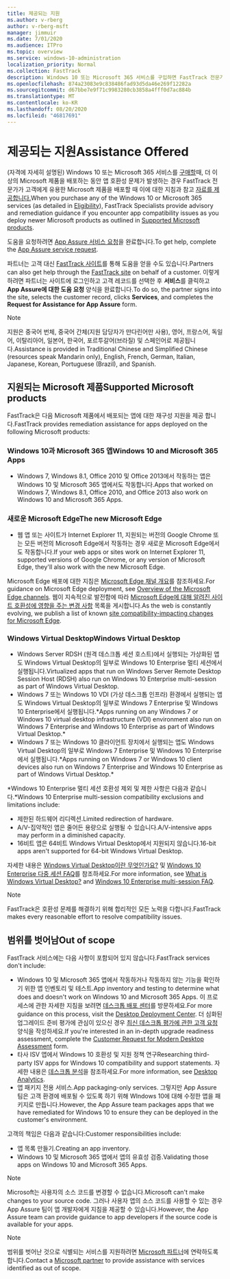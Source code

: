 ```yaml
---
title: 제공되는 지원
ms.author: v-rberg
author: v-rberg-msft
manager: jimmuir
ms.date: 7/01/2020
ms.audience: ITPro
ms.topic: overview
ms.service: windows-10-administration
localization_priority: Normal
ms.collection: FastTrack
description: Windows 10 또는 Microsoft 365 서비스를 구입하면 FastTrack 전문가가 Windows 10 및 Microsoft 365 앱을 배포하고 추가 비용 없이(적격 구독을 사용할 경우) 최신 상태로 유지하기 위한 권고 및 수정 지침을 제공합니다.
ms.openlocfilehash: 874a23083e9c838486fad93d5da46e269f12282a
ms.sourcegitcommit: d67bbe7e9f71c9983280cb3858a4fff0d7ac884b
ms.translationtype: MT
ms.contentlocale: ko-KR
ms.lasthandoff: 08/20/2020
ms.locfileid: "46817691"
---
```

# <a name="assistance-offered"></a><span data-ttu-id="40086-103">제공되는 지원</span><span class="sxs-lookup"><span data-stu-id="40086-103">Assistance Offered</span></span>  

<span data-ttu-id="40086-104">(자격에 자세히 설명된) Windows 10 또는 Microsoft 365 서비스를 [구매할](eligibility.md)때, 더 이상의 Microsoft 제품을 배포하는 동안 앱 호환성 문제가 발생하는 경우 FastTrack 전문가가 고객에게 유용한 Microsoft 제품을 배포할 때 이에 대한 지침과 참고 [자료를 제공합니다.](#supported-microsoft-products)</span><span class="sxs-lookup"><span data-stu-id="40086-104">When you purchase any of the Windows 10 or Microsoft 365 services (as detailed in [Eligibility](eligibility.md)), FastTrack Specialists provide advisory and remediation guidance if you encounter app compatibility issues as you deploy newer Microsoft products as outlined in [Supported Microsoft products](#supported-microsoft-products).</span></span>

<span data-ttu-id="40086-105">도움을 요청하려면 [App Assure 서비스 요청](https://go.microsoft.com/fwlink/?linkid=2022721)을 완료합니다.</span><span class="sxs-lookup"><span data-stu-id="40086-105">To get help, complete the [App Assure service request](https://go.microsoft.com/fwlink/?linkid=2022721).</span></span>

<span data-ttu-id="40086-106">파트너는 고객 대신 [FastTrack 사이트](https://go.microsoft.com/fwlink/?linkid=780698)를 통해 도움을 얻을 수도 있습니다.</span><span class="sxs-lookup"><span data-stu-id="40086-106">Partners can also get help through the [FastTrack site](https://go.microsoft.com/fwlink/?linkid=780698) on behalf of a customer.</span></span> <span data-ttu-id="40086-107">이렇게 하려면 파트너는 사이트에 로그인하고 고객 레코드를 선택한 후 **서비스**를 클릭하고 **App Assure에 대한 도움 요청** 양식을 완료합니다.</span><span class="sxs-lookup"><span data-stu-id="40086-107">To do so, the partner signs into the site, selects the customer record, clicks **Services**, and completes the **Request for Assistance for App Assure** form.</span></span>

> [!NOTE]
> <span data-ttu-id="40086-108">지원은 중국어 번체, 중국어 간체(지원 담당자가 만다린어만 사용), 영어, 프랑스어, 독일어, 이탈리아어, 일본어, 한국어, 포르투갈어(브라질) 및 스페인어로 제공됩니다.</span><span class="sxs-lookup"><span data-stu-id="40086-108">Assistance is provided in Traditional Chinese and Simplified Chinese (resources speak Mandarin only), English, French, German, Italian, Japanese, Korean, Portuguese (Brazil), and Spanish.</span></span> 

## <a name="supported-microsoft-products"></a><span data-ttu-id="40086-109">지원되는 Microsoft 제품</span><span class="sxs-lookup"><span data-stu-id="40086-109">Supported Microsoft products</span></span>

<span data-ttu-id="40086-110">FastTrack은 다음 Microsoft 제품에서 배포되는 앱에 대한 재구성 지원을 제공 합니다.</span><span class="sxs-lookup"><span data-stu-id="40086-110">FastTrack provides remediation assistance for apps deployed on the following Microsoft products:</span></span>

### <a name="windows-10-and-microsoft-365-apps"></a><span data-ttu-id="40086-111">Windows 10과 Microsoft 365 앱</span><span class="sxs-lookup"><span data-stu-id="40086-111">Windows 10 and Microsoft 365 Apps</span></span>

- <span data-ttu-id="40086-112">Windows 7, Windows 8.1, Office 2010 및 Office 2013에서 작동하는 앱은 Windows 10 및 Microsoft 365 앱에서도 작동합니다.</span><span class="sxs-lookup"><span data-stu-id="40086-112">Apps that worked on Windows 7, Windows 8.1, Office 2010, and Office 2013 also work on Windows 10 and Microsoft 365 Apps.</span></span>

### <a name="the-new-microsoft-edge"></a><span data-ttu-id="40086-113">새로운 Microsoft Edge</span><span class="sxs-lookup"><span data-stu-id="40086-113">The new Microsoft Edge</span></span>

- <span data-ttu-id="40086-114">웹 앱 또는 사이트가 Internet Explorer 11, 지원되는 버전의 Google Chrome 또는 모든 버전의 Microsoft Edge에서 작동하는 경우 새로운 Microsoft Edge에서도 작동합니다.</span><span class="sxs-lookup"><span data-stu-id="40086-114">If your web apps or sites work on Internet Explorer 11, supported versions of Google Chrome, or any version of Microsoft Edge, they'll also work with the new Microsoft Edge.</span></span>

<span data-ttu-id="40086-115">Microsoft Edge 배포에 대한 지침은 [Microsoft Edge 채널 개요](https://docs.microsoft.com/DeployEdge/microsoft-edge-channels)를 참조하세요.</span><span class="sxs-lookup"><span data-stu-id="40086-115">For guidance on Microsoft Edge deployment, see [Overview of the Microsoft Edge channels](https://docs.microsoft.com/DeployEdge/microsoft-edge-channels).</span></span> <span data-ttu-id="40086-116">웹이 지속적으로 발전함에 따라 [Microsoft Edge에 대해 알려진 사이트 호환성에 영향을 주는 변경 사항](https://docs.microsoft.com/microsoft-edge/web-platform/site-impacting-changes) 목록을 게시합니다.</span><span class="sxs-lookup"><span data-stu-id="40086-116">As the web is constantly evolving, we publish a list of known [site compatibility-impacting changes for Microsoft Edge](https://docs.microsoft.com/microsoft-edge/web-platform/site-impacting-changes).</span></span>

### <a name="windows-virtual-desktop"></a><span data-ttu-id="40086-117">Windows Virtual Desktop</span><span class="sxs-lookup"><span data-stu-id="40086-117">Windows Virtual Desktop</span></span>

- <span data-ttu-id="40086-118">Windows Server RDSH (원격 데스크톱 세션 호스트)에서 실행되는 가상화된 앱도 Windows Virtual Desktop의 일부로 Windows 10 Enterprise 멀티 세션에서 실행됩니다.</span><span class="sxs-lookup"><span data-stu-id="40086-118">Virtualized apps that run on Windows Server Remote Desktop Session Host (RDSH) also run on Windows 10 Enterprise multi-session as part of Windows Virtual Desktop.</span></span>
- <span data-ttu-id="40086-119">Windows 7 또는 Windows 10 VDI (가상 데스크톱 인프라) 환경에서 실행되는 앱도 Windows Virtual Desktop의 일부로 Windows 7 Enterprise 및 Windows 10 Enterprise에서 실행됩니다.\*</span><span class="sxs-lookup"><span data-stu-id="40086-119">Apps running on any Windows 7 or Windows 10 virtual desktop infrastructure (VDI) environment also run on Windows 7 Enterprise and Windows 10 Enterprise as part of Windows Virtual Desktop.\*</span></span>
- <span data-ttu-id="40086-120">Windows 7 또는 Windows 10 클라이언트 장치에서 실행되는 앱도 Windows Virtual Desktop의 일부로 Windows 7 Enterprise 및 Windows 10 Enterprise에서 실행됩니다.\*</span><span class="sxs-lookup"><span data-stu-id="40086-120">Apps running on Windows 7 or Windows 10 client devices also run on Windows 7 Enterprise and Windows 10 Enterprise as part of Windows Virtual Desktop.\*</span></span>

<span data-ttu-id="40086-121">\*Windows 10 Enterprise 멀티 세션 호환성 제외 및 제한 사항은 다음과 같습니다.</span><span class="sxs-lookup"><span data-stu-id="40086-121">\*Windows 10 Enterprise multi-session compatibility exclusions and limitations include:</span></span>
- <span data-ttu-id="40086-122">제한된 하드웨어 리디렉션.</span><span class="sxs-lookup"><span data-stu-id="40086-122">Limited redirection of hardware.</span></span>
- <span data-ttu-id="40086-123">A/V-집약적인 앱은 줄어든 용량으로 실행될 수 있습니다.</span><span class="sxs-lookup"><span data-stu-id="40086-123">A/V-intensive apps may perform in a diminished capacity.</span></span>
- <span data-ttu-id="40086-124">16비트 앱은 64비트 Windows Virtual Desktop에서 지원되지 않습니다.</span><span class="sxs-lookup"><span data-stu-id="40086-124">16-bit apps aren't supported for 64-bit Windows Virtual Desktop.</span></span>

<span data-ttu-id="40086-125">자세한 내용은 [Windows Virtual Desktop이란 무엇인가요?](https://docs.microsoft.com/azure/virtual-desktop/overview) 및 [Windows 10 Enterprise 다중 세션 FAQ](https://docs.microsoft.com/azure/virtual-desktop/windows-10-multisession-faq)를 참조하세요.</span><span class="sxs-lookup"><span data-stu-id="40086-125">For more information, see [What is Windows Virtual Desktop?](https://docs.microsoft.com/azure/virtual-desktop/overview) and [Windows 10 Enterprise multi-session FAQ](https://docs.microsoft.com/azure/virtual-desktop/windows-10-multisession-faq).</span></span>

> [!NOTE]
> <span data-ttu-id="40086-126">FastTrack은 호환성 문제를 해결하기 위해 합리적인 모든 노력을 다합니다.</span><span class="sxs-lookup"><span data-stu-id="40086-126">FastTrack makes every reasonable effort to resolve compatibility issues.</span></span> 

## <a name="out-of-scope"></a><span data-ttu-id="40086-127">범위를 벗어남</span><span class="sxs-lookup"><span data-stu-id="40086-127">Out of scope</span></span>

<span data-ttu-id="40086-128">FastTrack 서비스에는 다음 사항이 포함되어 있지 않습니다.</span><span class="sxs-lookup"><span data-stu-id="40086-128">FastTrack services don't include:</span></span>
- <span data-ttu-id="40086-129">Windows 10 및 Microsoft 365 앱에서 작동하거나 작동하지 않는 기능을 확인하기 위한 앱 인벤토리 및 테스트.</span><span class="sxs-lookup"><span data-stu-id="40086-129">App inventory and testing to determine what does and doesn't work on Windows 10 and Microsoft 365 Apps.</span></span> <span data-ttu-id="40086-130">이 프로세스에 관한 자세한 지침을 보려면 [데스크톱 배포 센터](https://go.microsoft.com/fwlink/?linkid=2080140)를 방문하세요.</span><span class="sxs-lookup"><span data-stu-id="40086-130">For more guidance on this process, visit the [Desktop Deployment Center](https://go.microsoft.com/fwlink/?linkid=2080140).</span></span> <span data-ttu-id="40086-131">더 심화된 업그레이드 준비 평가에 관심이 있으신 경우 [최신 데스크톱 평가에 관한 고객 요청](https://go.microsoft.com/fwlink/?linkid=2053818) 양식을 작성하세요.</span><span class="sxs-lookup"><span data-stu-id="40086-131">If you're interested in an in-depth upgrade readiness assessment, complete the [Customer Request for Modern Desktop Assessment](https://go.microsoft.com/fwlink/?linkid=2053818) form.</span></span>
- <span data-ttu-id="40086-132">타사 ISV 앱에서 Windows 10 호환성 및 지원 정책 연구</span><span class="sxs-lookup"><span data-stu-id="40086-132">Researching third-party ISV apps for Windows 10 compatibility and support statements.</span></span> <span data-ttu-id="40086-133">자세한 내용은 [데스크톱 분석](https://docs.microsoft.com/sccm/desktop-analytics/overview)을 참조하세요.</span><span class="sxs-lookup"><span data-stu-id="40086-133">For more information, see [Desktop Analytics](https://docs.microsoft.com/sccm/desktop-analytics/overview).</span></span>
- <span data-ttu-id="40086-134">앱 패키지 전용 서비스.</span><span class="sxs-lookup"><span data-stu-id="40086-134">App packaging-only services.</span></span> <span data-ttu-id="40086-135">그렇지만 App Assure 팀은 고객 환경에 배포될 수 있도록 하기 위해 WIndows 10에 대해 수정한 앱을 패키지로 만듭니다.</span><span class="sxs-lookup"><span data-stu-id="40086-135">However, the App Assure team packages apps that we have remediated for Windows 10 to ensure they can be deployed in the customer's environment.</span></span>

<span data-ttu-id="40086-136">고객의 책임은 다음과 같습니다:</span><span class="sxs-lookup"><span data-stu-id="40086-136">Customer responsibilities include:</span></span>
- <span data-ttu-id="40086-137">앱 목록 만들기.</span><span class="sxs-lookup"><span data-stu-id="40086-137">Creating an app inventory.</span></span>
- <span data-ttu-id="40086-138">Windows 10 및 Microsoft 365 앱에서 앱의 유효성 검증.</span><span class="sxs-lookup"><span data-stu-id="40086-138">Validating those apps on Windows 10 and Microsoft 365 Apps.</span></span>

> [!NOTE]
> <span data-ttu-id="40086-139">Microsoft는 사용자의 소스 코드를 변경할 수 없습니다.</span><span class="sxs-lookup"><span data-stu-id="40086-139">Microsoft can't make changes to your source code.</span></span> <span data-ttu-id="40086-140">그러나 사용자 앱의 소스 코드를 사용할 수 있는 경우 App Assure 팀이 앱 개발자에게 지침을 제공할 수 있습니다.</span><span class="sxs-lookup"><span data-stu-id="40086-140">However, the App Assure team can provide guidance to app developers if the source code is available for your apps.</span></span>

> [!NOTE]
> <span data-ttu-id="40086-141">범위를 벗어난 것으로 식별되는 서비스를 지원하려면 [Microsoft 파트너](https://go.microsoft.com/fwlink/?linkid=2080150)에 연락하도록 합니다.</span><span class="sxs-lookup"><span data-stu-id="40086-141">Contact a [Microsoft partner](https://go.microsoft.com/fwlink/?linkid=2080150) to provide assistance with services identified as out of scope.</span></span>


